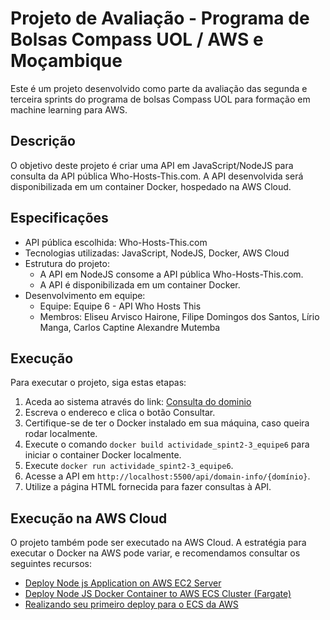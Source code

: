 # Projeto de Avaliação - Programa de Bolsas Compass UOL / AWS e Moçambique

Este é um projeto desenvolvido como parte da avaliação das segunda e terceira sprints do programa de bolsas Compass UOL para formação em machine learning para AWS.

## Descrição

O objetivo deste projeto é criar uma API em JavaScript/NodeJS para consulta da API pública Who-Hosts-This.com. A API desenvolvida será disponibilizada em um container Docker, hospedado na AWS Cloud.

## Especificações

- API pública escolhida: Who-Hosts-This.com
- Tecnologias utilizadas: JavaScript, NodeJS, Docker, AWS Cloud
- Estrutura do projeto:
  - A API em NodeJS consome a API pública Who-Hosts-This.com.
  - A API é disponibilizada em um container Docker.
- Desenvolvimento em equipe:
  - Equipe: Equipe 6 - API Who Hosts This
  - Membros: Eliseu Arvisco Hairone, Filipe Domingos dos Santos, Lírio Manga, Carlos Captine Alexandre Mutemba

## Execução

Para executar o projeto, siga estas etapas:

1. Aceda ao sistema através do link: <a href="http://ec2-3-213-154-220.compute-1.amazonaws.com/who_host/">Consulta do dominio</a>
2. Escreva o endereco e clica o botão Consultar.
3. Certifique-se de ter o Docker instalado em sua máquina, caso queira rodar localmente.
4. Execute o comando `docker build actividade_spint2-3_equipe6` para iniciar o container Docker localmente.
5. Execute `docker run actividade_spint2-3_equipe6`.
6. Acesse a API em `http://localhost:5500/api/domain-info/{domínio}`.
7. Utilize a página HTML fornecida para fazer consultas à API.

## Execução na AWS Cloud

O projeto também pode ser executado na AWS Cloud. A estratégia para executar o Docker na AWS pode variar, e recomendamos consultar os seguintes recursos:

- [Deploy Node js Application on AWS EC2 Server](https://www.oodlestechnologies.com/blogs/Deploy-Node-js-Application-on-AWS-EC2-Server/)
- [Deploy Node JS Docker Container to AWS ECS Cluster (Fargate)](https://medium.com/better-programming/deploy-node-js-docker-container-to-aws-ecs-cluster-fargate-3e4e70e63044)
- [Realizando seu primeiro deploy para o ECS da AWS](https://medium.com/trainingcenter/realizando-seu-primeiro-deploy-para-o-ecs-da-aws-7b6a4a8d268f)

